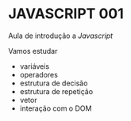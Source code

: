 # JAVASCRIPT 001
Aula de introdução a *Javascript*

Vamos estudar
- variáveis
- operadores
- estrutura de decisão
- estrutura de repetição
- vetor
- interação com o DOM